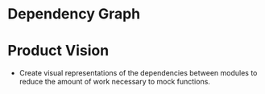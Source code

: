 # Dependency Graph

# Product Vision
 * Create visual representations of the dependencies between modules to reduce the amount of work necessary to mock functions.
 
